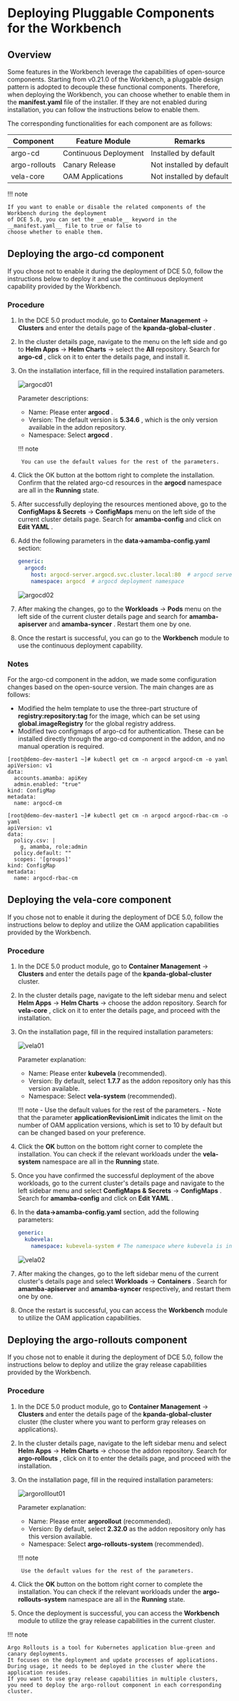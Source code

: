 # Deploying Pluggable Components for the Workbench

## Overview

Some features in the Workbench leverage the capabilities of open-source components. Starting from
v0.21.0 of the Workbench, a pluggable design pattern is adopted to decouple these functional
components. Therefore, when deploying the Workbench, you can choose whether to enable them in
the __manifest.yaml__ file of the installer. If they are not enabled during installation, you can
follow the instructions below to enable them.

The corresponding functionalities for each component are as follows:

| Component   | Feature Module | Remarks |
| ----------- | -------------- | ------- |
| argo-cd     | Continuous Deployment | Installed by default |
| argo-rollouts | Canary Release | Not installed by default |
| vela-core   | OAM Applications | Not installed by default |

!!! note

    If you want to enable or disable the related components of the Workbench during the deployment
    of DCE 5.0, you can set the __enable__ keyword in the __manifest.yaml__ file to true or false to
    choose whether to enable them.

## Deploying the argo-cd component

If you chose not to enable it during the deployment of DCE 5.0, follow the instructions below
to deploy it and use the continuous deployment capability provided by the Workbench.

### Procedure

1. In the DCE 5.0 product module, go to __Container Management__ -> __Clusters__ and enter the details page of the __kpanda-global-cluster__ .

2. In the cluster details page, navigate to the menu on the left side and go to __Helm Apps__ -> __Helm Charts__
   -> select the __All__ repository. Search for __argo-cd__ , click on it to enter the details page, and install it.

3. On the installation interface, fill in the required installation parameters.

    ![argocd01](https://docs.daocloud.io/daocloud-docs-images/docs/en/docs/amamba/images/argocd01.png)

    Parameter descriptions:

    - Name: Please enter __argocd__ .
    - Version: The default version is __5.34.6__ , which is the only version available in the addon repository.
    - Namespace: Select __argocd__ .

    !!! note

        You can use the default values for the rest of the parameters.

4. Click the OK button at the bottom right to complete the installation. Confirm that the related argo-cd resources in the __argocd__ namespace are all in the __Running__ state.

5. After successfully deploying the resources mentioned above, go to the __ConfigMaps & Secrets__ -> __ConfigMaps__
   menu on the left side of the current cluster details page. Search for __amamba-config__ and click on __Edit YAML__ .

6. Add the following parameters in the __data->amamba-config.yaml__ section:

    ```yaml
    generic:
      argocd:
        host: argocd-server.argocd.svc.cluster.local:80  # argocd server address, format: argocd-server service name.namespace.svc.cluster.local:80
        namespace: argocd  # argocd deployment namespace
    ```

    ![argocd02](https://docs.daocloud.io/daocloud-docs-images/docs/en/docs/amamba/images/argocd02.png)

7. After making the changes, go to the __Workloads__ -> __Pods__ menu on the left side of the current cluster details
   page and search for __amamba-apiserver__ and __amamba-syncer__ . Restart them one by one.

8. Once the restart is successful, you can go to the __Workbench__ module to use the continuous deployment capability.

### Notes

For the argo-cd component in the addon, we made some configuration changes based on the open-source version. The main changes are as follows:

- Modified the helm template to use the three-part structure of __registry:repository:tag__ for the image,
  which can be set using __global.imageRegistry__ for the global registry address.
- Modified two configmaps of argo-cd for authentication. These can be installed directly through
  the argo-cd component in the addon, and no manual operation is required.

```shell
[root@demo-dev-master1 ~]# kubectl get cm -n argocd argocd-cm -o yaml
apiVersion: v1
data:
  accounts.amamba: apiKey
  admin.enabled: "true"
kind: ConfigMap
metadata:
  name: argocd-cm

[root@demo-dev-master1 ~]# kubectl get cm -n argocd argocd-rbac-cm -o yaml
apiVersion: v1
data:
  policy.csv: |
    g, amamba, role:admin
  policy.default: ""
  scopes: '[groups]'
kind: ConfigMap
metadata:
  name: argocd-rbac-cm
```

## Deploying the vela-core component

If you chose not to enable it during the deployment of DCE 5.0, follow the instructions below
to deploy and utilize the OAM application capabilities provided by the Workbench.

### Procedure

1. In the DCE 5.0 product module, go to __Container Management__ -> __Clusters__ and enter
   the details page of the __kpanda-global-cluster__ cluster.

2. In the cluster details page, navigate to the left sidebar menu and select __Helm Apps__ -> __Helm Charts__ -> choose the addon repository. Search for __vela-core__ , click on it to enter the details page, and proceed with the installation.

3. On the installation page, fill in the required installation parameters:

    ![vela01](https://docs.daocloud.io/daocloud-docs-images/docs/en/docs/amamba/images/vela01.png)

    Parameter explanation:

    - Name: Please enter __kubevela__ (recommended).
    - Version: By default, select __1.7.7__ as the addon repository only has this version available.
    - Namespace: Select __vela-system__ (recommended).

    !!! note
        - Use the default values for the rest of the parameters.
        - Note that the parameter __applicationRevisionLimit__ indicates the limit on the number of OAM application versions, which is set to 10 by default but can be changed based on your preference.

4. Click the __OK__ button on the bottom right corner to complete the installation. You can check if the relevant workloads under the __vela-system__ namespace are all in the __Running__ state.

5. Once you have confirmed the successful deployment of the above workloads, go to the current cluster's details page and navigate to the left sidebar menu and select __ConfigMaps & Secrets__ -> __ConfigMaps__ . Search for __amamba-config__ and click on __Edit YAML__ .

6. In the __data->amamba-config.yaml__ section, add the following parameters:

    ```yaml
    generic:
      kubevela:
        namespace: kubevela-system # The namespace where kubevela is installed
    ```

    ![vela02](https://docs.daocloud.io/daocloud-docs-images/docs/en/docs/amamba/images/vela02.png)

7. After making the changes, go to the left sidebar menu of the current cluster's details page and select __Workloads__ -> __Containers__ . Search for __amamba-apiserver__ and __amamba-syncer__ respectively, and restart them one by one.

8. Once the restart is successful, you can access the __Workbench__ module to utilize the OAM application capabilities.

## Deploying the argo-rollouts component

If you chose not to enable it during the deployment of DCE 5.0, follow the instructions below to deploy and utilize the gray release capabilities provided by the Workbench.

### Procedure

1. In the DCE 5.0 product module, go to __Container Management__ -> __Clusters__ and enter the details page of the __kpanda-global-cluster__ cluster (the cluster where you want to perform gray releases on applications).

2. In the cluster details page, navigate to the left sidebar menu and select __Helm Apps__ -> __Helm Charts__ -> choose
   the addon repository. Search for __argo-rollouts__ , click on it to enter the details page, and proceed with the installation.

3. On the installation page, fill in the required installation parameters:

    ![argorolllout01](https://docs.daocloud.io/daocloud-docs-images/docs/en/docs/amamba/images/argorollout01.png)

    Parameter explanation:

    - Name: Please enter __argorollout__ (recommended).
    - Version: By default, select __2.32.0__ as the addon repository only has this version available.
    - Namespace: Select __argo-rollouts-system__ (recommended).

    !!! note

        Use the default values for the rest of the parameters.

4. Click the __OK__ button on the bottom right corner to complete the installation. You can check if the
   relevant workloads under the __argo-rollouts-system__ namespace are all in the __Running__ state.

5. Once the deployment is successful, you can access the __Workbench__ module to utilize the gray release
   capabilities in the current cluster.

!!! note

    Argo Rollouts is a tool for Kubernetes application blue-green and canary deployments.
    It focuses on the deployment and update processes of applications.
    During usage, it needs to be deployed in the cluster where the application resides.
    If you want to use gray release capabilities in multiple clusters,
    you need to deploy the argo-rollout component in each corresponding cluster.
